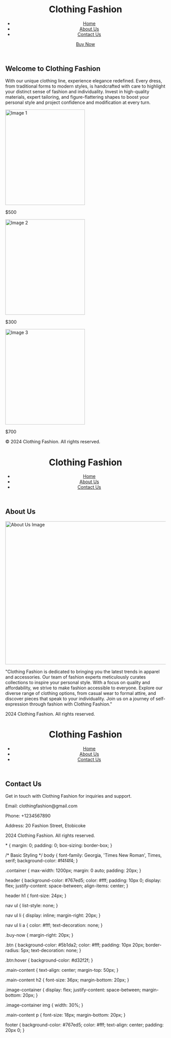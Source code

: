 <!DOCTYPE html>
<html lang="en">
<head>
  <meta charset="UTF-8">
  <meta name="viewport" content="width=device-width, initial-scale=1.0">
  <title>Clothing Fashion - Home</title>
  <link rel="stylesheet" href="styles.css">
</head>
<body>
  <header>
    <div class="container">
      <h1>Clothing Fashion</h1>
      <nav>
        <ul>
          <li><a href="index.html">Home</a></li>
          <li><a href="about.html">About Us</a></li>
          <li><a href="contact.html">Contact Us</a></li>
        </ul>
      </nav>
    </div>
    <div class="buy-now">
      <a href="#" class="btn">Buy Now</a>
    </div>
  </header>
 <section class="main-content">
    <div class="container">
      <h2>Welcome to Clothing Fashion</h2>
    </div>
    <p>With our unique clothing line, experience elegance redefined. Every dress, from traditional forms to modern styles, is handcrafted with care to highlight your distinct sense of fashion and individuality. Invest in high-quality materials, expert tailoring, and figure-flattering shapes to boost your personal style and project confidence and modification at every turn.</p>
    </div>
      <div class="image-container">
        <div class="image-item">
          <img src="dress 1.jpg" alt="Image 1"style="width:250px; height:300px">
          <p>$500</p>
        </div>
        <div class="image-item">
          <img src="dress 2.jpg" alt="Image 2"style="width:250px; height:300px">
          <p>$300</p>
        </div>
        <div class="image-item">
          <img src="dress 3.jpg" alt="Image 3"style="width:250px; height:300px">
          <p>$700</p>
        </div>
     
  </section>

  <footer>
    <div class="container">
      <p>&copy; 2024 Clothing Fashion. All rights reserved.</p>
    </div>
  </footer>
</body>
</html>
<!DOCTYPE html>
<html lang="en">
<head>
  <meta charset="UTF-8">
  <meta name="viewport" content="width=device-width, initial-scale=1.0">
  <title>Clothing Fashion - About Us</title>
  <link rel="stylesheet" href="styles.css">
</head>
<body>
  <header>
    <div class="container">
      <h1>Clothing Fashion</h1>
      <nav>
        <ul>
          <li><a href="index.html">Home</a></li>
          <li><a href="about.html">About Us</a></li>
          <li><a href="contact.html">Contact Us</a></li>
        </ul>
      </nav>
    </div>
  </header>
  
  <section class="main-content">
    <div class="container">
      <h2>About Us</h2>
      <img src="store.jpg" alt="About Us Image"style="width:700px; height:450px">
      <p>"Clothing Fashion is dedicated to bringing you the latest trends in apparel and accessories. Our team of fashion experts meticulously curates collections to inspire your personal style. With a focus on quality and affordability, we strive to make fashion accessible to everyone. Explore our diverse range of clothing options, from casual wear to formal attire, and discover pieces that speak to your individuality. Join us on a journey of self-expression through fashion with Clothing Fashion."</p>
    </div>
  </section>

  <footer>
    <div class="container">
      <p>2024 Clothing Fashion. All rights reserved.</p>
    </div>
  </footer>
</body>
</html>
<!DOCTYPE html>
<html lang="en">
<head>
  <meta charset="UTF-8">
  <meta name="viewport" content="width=device-width, initial-scale=1.0">
  <title>Clothing Fashion - Contact Us</title>
  <link rel="stylesheet" href="styles.css">
</head>
<body>
  <header>
    <div class="container">
      <h1>Clothing Fashion</h1>
      <nav>
        <ul>
          <li><a href="index.html">Home</a></li>
          <li><a href="about.html">About Us</a></li>
          <li><a href="contact.html">Contact Us</a></li>
        </ul>
      </nav>
    </div>
  </header>
  
  <section class="main-content">
    <div class="container">
      <h2>Contact Us</h2>
        <p>Get in touch with Clothing Fashion for inquiries and support.</p>
        <p>Email: clothingfashion@gmail.com</p>
        <p>Phone: +1234567890</p>
        <p>Address: 20 Fashion Street, Etobicoke</p>
    </div>
  </section>

  <footer>
    <div class="container">
      <p>2024 Clothing Fashion. All rights reserved.</p>
    </div>
  </footer>
</body>
</html>
* {
    margin: 0;
    padding: 0;
    box-sizing: border-box;
  }
  
  /* Basic Styling */
  body {
    font-family: Georgia, 'Times New Roman', Times, serif;
    background-color: #f4f4f4;
  }
  
  .container {
    max-width: 1200px;
    margin: 0 auto;
    padding: 20px;
  }
  
  header {
    background-color: #767ed5;
    color: #fff;
    padding: 10px 0;
    display: flex;
    justify-content: space-between;
    align-items: center;
  }
  
  header h1 {
    font-size: 24px;
  }
  
  nav ul {
    list-style: none;
  }
  
  nav ul li {
    display: inline;
    margin-right: 20px;
  }
  
  nav ul li a {
    color: #fff;
    text-decoration: none;
  }
  
  .buy-now {
    margin-right: 20px;
  }
  
  .btn {
    background-color: #5b1da2;
    color: #fff;
    padding: 10px 20px;
    border-radius: 5px;
    text-decoration: none;
  }
  
  .btn:hover {
    background-color: #d32f2f;
  }
  
  .main-content {
    text-align: center;
    margin-top: 50px;
  }
  
  .main-content h2 {
    font-size: 36px;
    margin-bottom: 20px;
  }
  
  .image-container {
    display: flex;
    justify-content: space-between;
    margin-bottom: 20px;
  }
  
  .image-container img {
    width: 30%;
  }
  
  .main-content p {
    font-size: 18px;
    margin-bottom: 20px;
  }
  
  footer {
    background-color: #767ed5;
    color: #fff;
    text-align: center;
    padding: 20px 0;
  }
